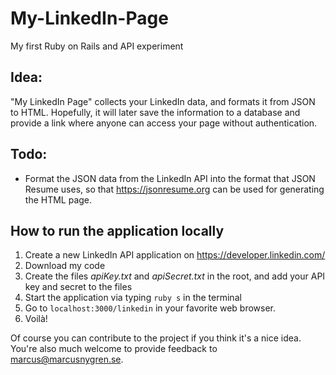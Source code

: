 My-LinkedIn-Page
================

My first Ruby on Rails and API experiment

Idea:
-----
"My LinkedIn Page" collects your LinkedIn data, and formats it from JSON to HTML. Hopefully, it will later save the information to a database and provide a link where anyone can access your page without authentication.

Todo:
-----
* Format the JSON data from the LinkedIn API into the format that JSON Resume uses, so that https://jsonresume.org can be used for generating the HTML page.

How to run the application locally
-----
1. Create a new LinkedIn API application on https://developer.linkedin.com/
2. Download my code
3. Create the files *apiKey.txt* and *apiSecret.txt* in the root, and add your API key and secret to the files
4. Start the application via typing `ruby s` in the terminal
5. Go to `localhost:3000/linkedin` in your favorite web browser.
6. Voilà!

Of course you can contribute to the project if you think it's a nice idea. You're also much welcome to provide feedback to marcus@marcusnygren.se.
